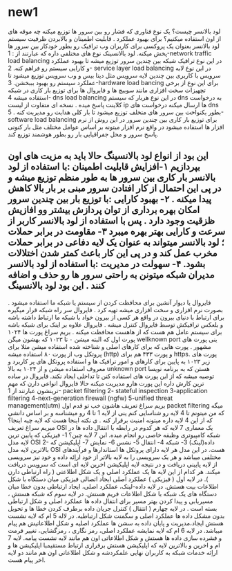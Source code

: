 # new1 
لود بالانسر چیست؟
یک نوع فناوری که فشار رو بین سرور ها توزیع میکنه 
چه موقه های از اون استفاده میکنیم؟ برای بهبود عملکرد . قابلیت اطمینان و بالابردن ظرفیت سیستم 
لود بالانسر بعنوان یک پروکسی برای کاربران وب ترافیک رو بطور خودکار بین سرور ها پخش میکنه.
لود بالانسینک نوع های مختلفی داره که عبارتند از :
1-network traffic load balancing 
در این نوع ترافیک شبکه بین چندین سرور توزیع میشه تا بهبود عملکرد و کارایی سیستم رو فراهم کنه.
2- service layer load balancing 
در این نوع لابه سرویس با کاربری بین چندین لایه سرویس مثل دیتا بیس و وب سرویس توزیع میشود تا عملکرد سیستم رو بهبود بببخشن.
3-hardware load bancing 
برای این نوع از برخی تچهیزات سخت افزاری مانند سوییچ ها و فایروال ها برای توزیع بار کاری در شبکه استفاده میشه
4- dns load balancing 
در این نوع هربار که سیستم dns به درخواست کلاینت پاسخ میده . نسخه ای متفاوت از لیست ip ها ارسال میکنه درخواست های dns بطور یکنواخت بین سرور های متخلف توزیع میشود تا بار کلی هدایت رو مدیریت کنه .
5-software load balancing 
برای توزیع بار کاری بین چندین سرور در این روش از نرم افزار ها استفاده میشود در واقع نرم افزار میتونه بر اساس عوامل مختلف مثل بار کنونی پاسخ سرور و محل جفراقیایی بار رو بطور هوشمند توزیع کند. 



این بود از انواع لود بالانسینگ 
حالا باید به مزیت های اون بپردازیم 
۱-افزایش قابلیت اطمینان :‌با استفاده از لود بالانسر بار کاری بین سرور ها به طور منظم توزیع میشه و در پی این احتمال از کار افتادن سرور مبنی بر بار بالا کاهش پیدا میکنه .
۲- بهبود کارایی :‌با توزیع بار بین چندین سرور امکان بهره برداری از توان پردازش بیشتر وو افازیش ظزقیت وجود دارد . پس با استفاده از لود بالانسر کاربر از سرعت و کارایی بهتر بهره میبرد
۳- مقاومت در برابر حملات ؛ لود بالانسر میتواند به عنوان یک لایه دفاعی در برابر حملات مخرب عمل کند و در پی این کار باعث کمتر شدن اختلالات بشود. 
۴- سهولت در مدیریت :‌با استفاده از لود بالانسر مدیران شبکه میتونن به راحتی سرور ها رو حذف و اضافه کنند .
این بود لود بالانسینگ
-----------------------------------------------------------------------------------------------------------------------------------------------------------------------------
فایروال یا دیوار آتشین
برای محافظت کردن از سیستم یا شبکه ما استفاده میشود . 
بصورت نرم افزاری و سخت افزاری میشه تهیه کرد . 
فایروال سر راه شبکه قرار میگیره برای ارتباط با دنیای بیرون در واقع هر کسی از بیرون خواد با شبکه ما ارتباط داشته باشه و بلعکس ترافیکش توسط فایروال کنترل میشه . 
فایروال علاوه بر اینک برای شبکه باشه برای سیستم عامل هم هست که از هاهست محافظت میکنه .
بریم سراغ پورت ها ۱۰۲۴ پورت اول که البته میشن ۰ تا ۱۰۲۳ که بهشون میگن wellknown port ینی پورت های مشهور . پورت هایی که برای کارهای اصلی و شناخته شده استفاده میشن مثلا برای پروتکل وب از پورت ۸۰ استفاده میشه (http) و پورت ۴۳۳ هم برای https.
پورت های زیر ۱۰۲۳ به پایین برای کارهای و امور ترافیک ها و استفاده پروتکل های پر کاربرد و معروف استفاده میشن و از ۱۰۲۴ به بالا unknown port هستن که به برنامه نویسا توصیه میشه که از این پورت های استفاده کنن تا تداخلی ایجاد نکند.
فایروال در ساده ترین کارش داره این پورت هارو مدیریت میکنه 
حالا فایروال انواعی دارن که مهم ترینشون عبارتند از 
1- packet filtering
2- stateful inspection
3-application filtering 
4-next-generation firewall (ngfw)
5-unified threat management(utm)
بریم سراغ تعریف هاشون
خب تو قدم اول packet filtering میگه که من میتونم تا 4 لایه رو شناسایی کنم ینی از لایه 1 تا 4 رو میشناسه و بر اساس دانشی که از این 4 لایه داره میتونه امنیت برقرار کنه .
ی نکته اینجا هست که لایه چیه اینجا؟
میریم سراغ تعریف  OSI 
یک معماری 7 لایه که هر کدوم در رابطه با انتقال داده ها در شبکه کامپیوتری وظیفه خاصی رو انجام میده. 
ابن 7 لایه چین؟
1- فیزیکی که پایین ترین لایه مدل OSI 
2- داده(لینک)
3- شبکه
4- انتقال 
5- نشس
6- نمایش
7- اپلیکیشن که بالاترین لایه مدل OSI هست.
در این مدل هر لایه دارای پروتکل ها استاندارها و فرآیندهای مختلفی میباشد و هر یک سرویسی را به لایه بالاتر از خود اراِئه داده و خود نیز سرویسی از لایه پایینی دریافت و در نتیجه لایه اپلیکیشن اخرین لایه ای است که سرویس دریافت میکند.
هر کدام از این لایه ها یک عملکرد اصلی و یک شکل اطلاعتی ( راه ارتباطی دارن ).
در لایه اول ( فیزیکی ) عملکرد اصلی ایجاد اتصالی فیزیکی میان دستگاه با شکل اطلاعات بیت هستش.
در لایه داده-لینک، عملکرد اصلی، ایجاد ارتباطی بدون خطا میان دستگاه های یک شبکه با شکل اطلاعات فریم هستش.
در لایه سوم که شبکه هستش ، مسیریابی و پیدا کردن بهتر مسیر برای انتقال داده ها عملکرد اصلی و شکل ارتباطی بسته است . 
در لایه چهارم ( انتقال ) کنترل جریان داده برطرف کردن خطا ها و تحویل بدون مشکل داده ها عملکرد اصلی و سگمنت شکل ارتباطیه.
در لاله 5 ام که لایه نشست هستش ایجاد،مدیریت و پایان داده به سشن ها عملکرد اصلیه و شکل اطلاعاتیش هم پیام میباشد.
در لایه 6 ام که لایه نمایشه عملکرد اصلی، رمز نگاری ، رمزگشایی، تغییر فرمت و فشرده سازی داده ها هستش و شکل اطلاعاتی اون هم مانند لایه نشست پیامه.
لایه 7 ام و اخرین و بالاترین لایه که اپلیکیشن هستش برقراری ارتباط مستقیمبا اپلیکیشن ها و اراِئه خدمات شبکه به کاربران نهایی علمکردشه و شکل اطلاعاتی اون هم مانند دو لایه اخر پیام هست.


